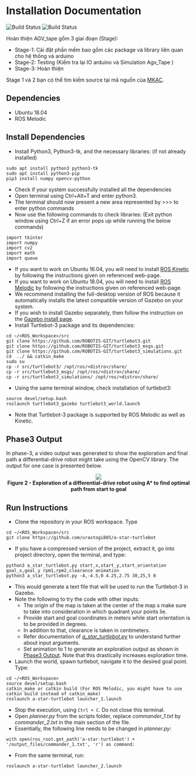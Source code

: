 # Installation Documentation
![Build Status](https://img.shields.io/opencollective/backers/minh?color=red&label=MKAC)
![Build Status](https://img.shields.io/wheelmap/a/26699541?color=red&label=AGV_tape)


Hoàn thiện AGV_tape gồm 3 giai đoạn (Stage):
- Stage-1: Cài đặt phần mềm bao gồm các package và library liên quan cho hệ thống và arduino 
- Stage-2: Testing (Kiếm tra lại IO arduino và Simulation Agv_Tape )
- Stage-3: Hoàn thiện

Stage 1 và 2 bạn có thể tìm kiếm source tại mã nguồn của [MKAC](https://gitlab.com/mkac-agv/magnetic_agv).

## Dependencies

- Ubuntu 18.04
- ROS Melodic

## Install Dependencies

- Install Python3, Python3-tk, and the necessary libraries: (if not already installed)

```
sudo apt install python3 python3-tk
sudo apt install python3-pip
pip3 install numpy opencv-python
```

- Check if your system successfully installed all the dependencies
- Open terminal using Ctrl+Alt+T and enter python3.
- The terminal should now present a new area represented by >>> to enter python commands
- Now use the following commands to check libraries: (Exit python window using Ctrl+Z if an error pops up while running 
the below commands)

```
import tkinter
import numpy
import cv2
import math
import queue
```

- If you want to work on Ubuntu 16.04, you will need to install [ROS Kinetic](http://wiki.ros.org/kinetic/Installation/Ubuntu)
by following the instructions given on referenced web-page.
- If you want to work on Ubuntu 18.04, you will need to install [ROS Melodic](http://wiki.ros.org/melodic/Installation/Ubuntu)
by following the instructions given on referenced web-page.
- We recommend installing the full-desktop version of ROS because it automatically installs the latest compatible version of
Gazebo on your system.
- If you wish to install Gazebo separately, then follow the instruction on the [Gazebo install page](http://gazebosim.org/tutorials?tut=install_ubuntu&cat=install).
- Install Turtlebot-3 package and its dependencies:
```
cd ~/<ROS_Workspace>/src
git clone https://github.com/ROBOTIS-GIT/turtlebot3.git
git clone https://github.com/ROBOTIS-GIT/turtlebot3_msgs.git
git clone https://github.com/ROBOTIS-GIT/turtlebot3_simulations.git
cd  ../ && catkin_make
sudo su
cp -r src/turtlebot3/ /opt/ros/<distro>/share/
cp -r src/turtlebot3_msgs/ /opt/ros/<distro>/share/
cp -r src/turtlebot3_simulations/ /opt/ros/<distro>/share/
```
- Using the same terminal window, check installation of turtlebot3:
```
source devel/setup.bash
roslaunch turtlebot3_gazebo turtlebot3_world.launch
```
- Note that Turtlebot-3 package is supported by ROS Melodic as well as Kinetic.

## Phase3 Output

In phase-3, a video output was generated to show the exploration and final path a differential-drive robot might take 
using the OpenCV library. The output for one case is presented below.

<p align="center">
  <img src="https://github.com/urastogi885/a-star-turtlebot/blob/master/images/phase3.gif">
  <br><b>Figure 2 - Exploration of a differential-drive robot using A* to find optimal path from start to goal</b><br>
</p>
 
## Run Instructions

- Clone the repository in your ROS workspace. Type
```
cd ~/<ROS_Workspace>/src
git clone https://github.com/urastogi885/a-star-turtlebot
```

- If you have a compressed version of the project, extract it, go into project directory, open the terminal, and type:

```
python3 a_star_turtlebot.py start_x,start_y,start_orientation goal_x,goal_y rpm1,rpm2,clearance animation
python3 a_star_turtlebot.py -4,-4.5,0 4.25,2.75 30,25,5 0
```

- This would generate a text file that will be used to run the Turtlebot-3 in Gazebo.
- Note the following to try the code with other inputs:
    - The origin of the map is taken at the center of the map s make sure to take into consideration in which 
    quadrant your points lie.
    - Provide start and goal coordinates in meters while start orientation is to be provided in degrees.
    - In addition to that, clearance is taken in centimeters.
    - Refer documentation of [*a_star_turtlebot.py*](https://github.com/urastogi885/a-star-turtlebot/blob/master/a_star_turtlebot.py) to
    understand further about input arguments.
    - Set animation to 1 to generate an exploration output as shown in [Phase3 Output](https://github.com/urastogi885/a-star-turtlebot#phase3-output).
    Note that this drastically increases exploration time. 
- Launch the world, spawn turtlebot, navigate it to the desired goal point. Type:

```
cd ~/<ROS_Workspace>
source devel/setup.bash
catkin_make or catkin build (For ROS Melodic, you might have to use catkin build instead of catkin_make)
roslaunch a-star-turtlebot launcher_1.launch
```

- Stop the execution, using ```Ctrl + C```. Do not close this terminal.
- Open *planner.py* from the scripts folder, replace *commander_1.txt* by *commander_2.txt* in the main section of the file.
- Essentially, the following line needs to be changed in *planner.py*:
```
with open(ros_root.get_path('a-star-turtlebot') + '/output_files/commander_1.txt', 'r') as command:
```

- From the same terminal, run:
```
roslaunch a-star-turtlebot launcher_2.launch
```
